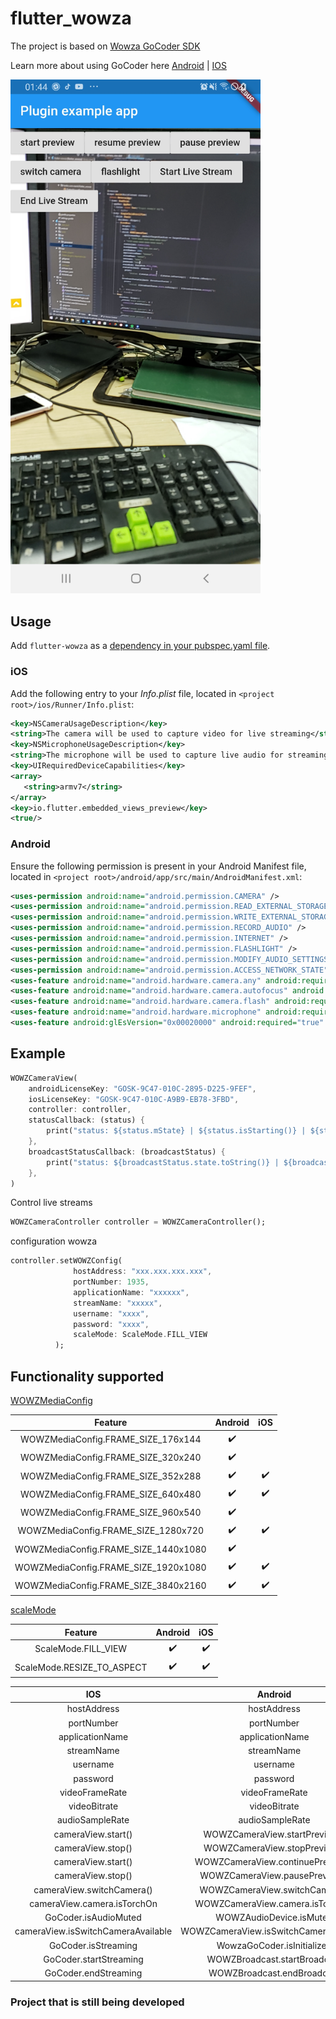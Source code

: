# flutter_wowza

The project is based on [Wowza GoCoder SDK](https://www.wowza.com/docs/wowza-gocoder-sdk)

Learn more about using GoCoder here
[Android](https://www.wowza.com/docs/how-to-build-a-basic-app-with-gocoder-sdk-for-android) | 
[IOS](https://www.wowza.com/docs/how-to-build-a-basic-app-with-gocoder-sdk-for-ios)

<img src="https://raw.githubusercontent.com/VNAPNIC/flutter-wowza/master/resouces/mobile.jpg" data-canonical-src="https://raw.githubusercontent.com/VNAPNIC/flutter-wowza/master/resouces/mobile.jpg" width="400" />

## Usage
Add `flutter-wowza` as a [dependency in your pubspec.yaml file](https://flutter.io/using-packages/).

### iOS

Add the following entry to your _Info.plist_ file, located in `<project root>/ios/Runner/Info.plist`:

```xml
<key>NSCameraUsageDescription</key>
<string>The camera will be used to capture video for live streaming</string>
<key>NSMicrophoneUsageDescription</key>
<string>The microphone will be used to capture live audio for streaming</string>
<key>UIRequiredDeviceCapabilities</key>
<array>
   <string>armv7</string>
</array>
<key>io.flutter.embedded_views_preview</key>
<true/>
```

### Android

Ensure the following permission is present in your Android Manifest file, located in `<project root>/android/app/src/main/AndroidManifest.xml`:

```xml
<uses-permission android:name="android.permission.CAMERA" />
<uses-permission android:name="android.permission.READ_EXTERNAL_STORAGE" />
<uses-permission android:name="android.permission.WRITE_EXTERNAL_STORAGE" />
<uses-permission android:name="android.permission.RECORD_AUDIO" />
<uses-permission android:name="android.permission.INTERNET" />
<uses-permission android:name="android.permission.FLASHLIGHT" />
<uses-permission android:name="android.permission.MODIFY_AUDIO_SETTINGS" />
<uses-permission android:name="android.permission.ACCESS_NETWORK_STATE" />
<uses-feature android:name="android.hardware.camera.any" android:required="false" />
<uses-feature android:name="android.hardware.camera.autofocus" android:required="false" />
<uses-feature android:name="android.hardware.camera.flash" android:required="false" />
<uses-feature android:name="android.hardware.microphone" android:required="false" />
<uses-feature android:glEsVersion="0x00020000" android:required="true" />
```
## Example

```dart
WOWZCameraView(
    androidLicenseKey: "GOSK-9C47-010C-2895-D225-9FEF",
    iosLicenseKey: "GOSK-9C47-010C-A9B9-EB78-3FBD",
    controller: controller,
    statusCallback: (status) {
        print("status: ${status.mState} | ${status.isStarting()} | ${status.isReady()}");
    },
    broadcastStatusCallback: (broadcastStatus) {
        print("status: ${broadcastStatus.state.toString()} | ${broadcastStatus.message}");
    },
)
```

Control live streams

```dart
WOWZCameraController controller = WOWZCameraController();
```

configuration wowza

```dart
controller.setWOWZConfig(
              hostAddress: "xxx.xxx.xxx.xxx",
              portNumber: 1935,
              applicationName: "xxxxxx",
              streamName: "xxxxx",
              username: "xxxx",
              password: "xxxx",
              scaleMode: ScaleMode.FILL_VIEW
          );
```

## Functionality supported

[WOWZMediaConfig](https://www.wowza.com/resources/gocodersdk/docs/api-reference-android/com/wowza/gocoder/sdk/api/configuration/WOWZMediaConfig.html)

| Feature | Android | iOS |
| :-------------: | :-------------:| :-----: |
| WOWZMediaConfig.FRAME_SIZE_176x144 | :heavy_check_mark: |  | 
| WOWZMediaConfig.FRAME_SIZE_320x240 | :heavy_check_mark: |  |
| WOWZMediaConfig.FRAME_SIZE_352x288 | :heavy_check_mark: | :heavy_check_mark: |
| WOWZMediaConfig.FRAME_SIZE_640x480 | :heavy_check_mark: | :heavy_check_mark: |
| WOWZMediaConfig.FRAME_SIZE_960x540 | :heavy_check_mark: |  |
| WOWZMediaConfig.FRAME_SIZE_1280x720 | :heavy_check_mark: | :heavy_check_mark: |
| WOWZMediaConfig.FRAME_SIZE_1440x1080 | :heavy_check_mark: |  |
| WOWZMediaConfig.FRAME_SIZE_1920x1080 | :heavy_check_mark: | :heavy_check_mark: |
| WOWZMediaConfig.FRAME_SIZE_3840x2160 | :heavy_check_mark: | :heavy_check_mark: |

[scaleMode](https://www.wowza.com/resources/gocodersdk/docs/1.0/api-docs-android/com/wowza/gocoder/sdk/api/geometry/WZCropDimensions.html)

| Feature | Android | iOS |
| :-------------: | :-------------:| :-----: |
| ScaleMode.FILL_VIEW | :heavy_check_mark: | :heavy_check_mark: | 
| ScaleMode.RESIZE_TO_ASPECT | :heavy_check_mark: | :heavy_check_mark: |

| IOS | Android | Flutter
| :-------------: | :-------------:| :-------------:|
| hostAddress | hostAddress | hostAddress |
| portNumber | portNumber | portNumber |
| applicationName | applicationName | applicationName |
| streamName | streamName | streamName |
| username | username | username |
| password | password | password |
| videoFrameRate | videoFrameRate | fps |
| videoBitrate | videoBitrate | bps |
| audioSampleRate | audioSampleRate | khz |
| cameraView.start() | WOWZCameraView.startPreview() | startPreview |
| cameraView.stop() | WOWZCameraView.stopPreview() | stopPreview |
| cameraView.start() | WOWZCameraView.continuePreview() | continuePreview |
| cameraView.stop() | WOWZCameraView.pausePreview() | pausePreview |
| cameraView.switchCamera() | WOWZCameraView.switchCamera() | switchCamera |
| cameraView.camera.isTorchOn | WOWZCameraView.camera.isTorchOn | flashLight |
| GoCoder.isAudioMuted | WOWZAudioDevice.isMuted | muted |
| cameraView.isSwitchCameraAvailable | WOWZCameraView.isSwitchCameraAvailable | isSwitchCameraAvailable |
| GoCoder.isStreaming | WowzaGoCoder.isInitialized | isInitialized |
| GoCoder.startStreaming | WOWZBroadcast.startBroadcast | startBroadcast |
| GoCoder.endStreaming | WOWZBroadcast.endBroadcast | endBroadcast |

### Project that is still being developed 
